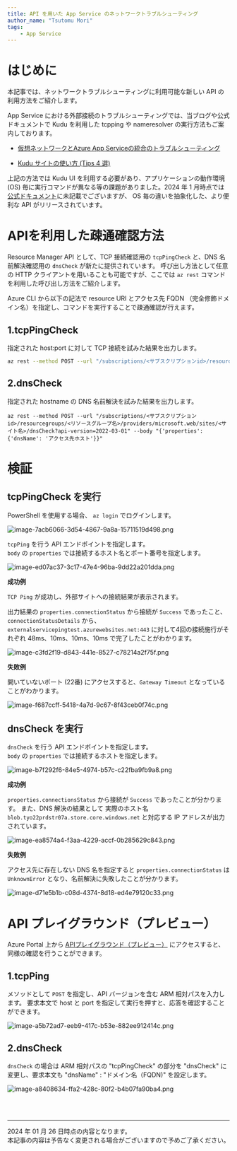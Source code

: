 ```yaml
---
title: API を用いた App Service のネットワークトラブルシューティング
author_name: "Tsutomu Mori"
tags:
    - App Service
---
```


# はじめに
本記事では、ネットワークトラブルシューティングに利用可能な新しい API の利用方法をご紹介します。

App Service における外部接続のトラブルシューティングでは、当ブログや公式ドキュメントで Kudu を利用した tcpping や nameresolver の実行方法もご案内しております。

- [仮想ネットワークとAzure App Serviceの統合のトラブルシューティング](https://learn.microsoft.com/ja-jp/troubleshoot/azure/app-service/troubleshoot-vnet-integration-apps)

- [Kudu サイトの使い方 (Tips 4 選)](/blog/2022/11/28/How-to-use-Kudu-site.html#tcp-ping-%E3%81%AE%E5%AE%9F%E8%A1%8C%E6%96%B9%E6%B3%95) 


上記の方法では Kudu UI を利用する必要があり、アプリケーションの動作環境 (OS) 毎に実行コマンドが異なる等の課題がありました。2024 年 1 月時点では
[公式ドキュメント](https://learn.microsoft.com/ja-jp/rest/api/appservice/)に未記載でございますが、
OS 毎の違いを抽象化した、より便利な API がリリースされています。


# APIを利用した疎通確認方法

Resource Manager API として、TCP 接続確認用の `tcpPingCheck` と、DNS 名前解決確認用の `dnsCheck` が新たに提供されています。
呼び出し方法として任意の HTTP クライアントを用いることも可能ですが、ここでは `az rest` コマンドを利用した呼び出し方法をご紹介します。
 
Azure CLI から以下の記法で resource URI とアクセス先 FQDN （完全修飾ドメイン名）を指定し、コマンドを実行することで疎通確認が行えます。

## 1.tcpPingCheck 

指定された host:port に対して TCP 接続を試みた結果を出力します。

```bash
az rest --method POST --url "/subscriptions/<サブスクリプションid>/resourcegroups/<リソースグループ名>/providers/microsoft.web/sites/<サイト名>/tcpPingCheck?api-version=2022-03-01" --body "{'properties': {'host': <アクセス先ホスト>, 'port': <アクセス先ポート>}}"
```

## 2.dnsCheck

指定された hostname の DNS 名前解決を試みた結果を出力します。

```
az rest --method POST --url "/subscriptions/<サブスクリプションid>/resourcegroups/<リソースグループ名>/providers/microsoft.web/sites/<サイト名>/dnsCheck?api-version=2022-03-01" --body "{'properties': {'dnsName': 'アクセス先ホスト'}}"
```
	

# 検証

## tcpPingCheck を実行

PowerShell を使用する場合、 `az login` でログインします。

![image-7acb6066-3d54-4867-9a8a-15711519d498.png]({{site.baseurl}}/media/2024/01/image-7acb6066-3d54-4867-9a8a-15711519d498.png)

`tcpPing` を行う API エンドポイントを指定します。<br>
`body` の `properties` では接続するホスト名とポート番号を指定します。

![image-ed07ac37-3c17-47e4-96ba-9dd22a201dda.png]({{site.baseurl}}/media/2024/01/image-ed07ac37-3c17-47e4-96ba-9dd22a201dda.png)

**成功例**

`TCP Ping` が成功し、外部サイトへの接続結果が表示されます。<br>

出力結果の `properties.connectionStatus` から接続が `Success` であったこと、`connectionStatusDetails` から、`externalservicepingtest.azurewebsites.net:443` に対して4回の接続施行がそれぞれ 48ms、10ms、10ms、10ms で完了したことがわかります。

![image-c3fd2f19-d843-441e-8527-c78214a2f75f.png]({{site.baseurl}}/media/2024/01/image-c3fd2f19-d843-441e-8527-c78214a2f75f.png)

**失敗例**

開いていないポート (22番) にアクセスすると、`Gateway Timeout` となっていることがわかります。

![image-f687ccff-5418-4a7d-9c67-8f43ceb0f74c.png]({{site.baseurl}}/media/2024/01/image-f687ccff-5418-4a7d-9c67-8f43ceb0f74c.png)


## dnsCheck を実行

`dnsCheck` を行う API エンドポイントを指定します。<br>
`body` の `properties` では接続するホストを指定します。<br>

![image-b7f292f6-84e5-4974-b57c-c22fba9fb9a8.png]({{site.baseurl}}/media/2024/01/image-b7f292f6-84e5-4974-b57c-c22fba9fb9a8.png)

**成功例**

`properties.connectionsStatus` から接続が `Success` であったことが分かります。
また、DNS 解決の結果として 実際のホスト名 `blob.tyo22prdstr07a.store.core.windows.net` と対応する IP アドレスが出力されています。<br>

![image-ea8574a4-f3aa-4229-accf-0b285629c843.png]({{site.baseurl}}/media/2024/01/image-ea8574a4-f3aa-4229-accf-0b285629c843.png)


**失敗例**

 アクセス先に存在しない DNS 名を指定すると `properties.connectionStatus` は `UnknownError` となり、名前解決に失敗したことが分かります。<br>

![image-d71e5b1b-c08d-4374-8d18-ed4e79120c33.png]({{site.baseurl}}/media/2024/01/image-d71e5b1b-c08d-4374-8d18-ed4e79120c33.png)

# API プレイグラウンド（プレビュー）

Azure Portal 上から [APIプレイグラウンド（プレビュー）](https://portal.azure.com/?feature.customportal=false#view/Microsoft_Azure_Resources/ArmPlayground)
にアクセスすると、同様の確認を行うことができます。

## 1.tcpPing 

メソッドとして `POST` を指定し、API バージョンを含む ARM 相対パスを入力します。
要求本文で host と port を指定して実行を押すと、応答を確認することができます。

![image-a5b72ad7-eeb9-417c-b53e-882ee912414c.png]({{site.baseurl}}/media/2024/01/image-a5b72ad7-eeb9-417c-b53e-882ee912414c.png)

## 2.dnsCheck

`dnsCheck` の場合は ARM 相対パスの "tcpPingCheck" の部分を "dnsCheck" に変更し、要求本文も "dnsName" : "ドメイン名（FQDN)" を設定します。

![image-a8408634-ffa2-428c-80f2-b4b07fa90ba4.png]({{site.baseurl}}/media/2024/01/image-a8408634-ffa2-428c-80f2-b4b07fa90ba4.png)

<br>
<br>

---

2024 年 01 月 26 日時点の内容となります。<br>
本記事の内容は予告なく変更される場合がございますので予めご了承ください。
